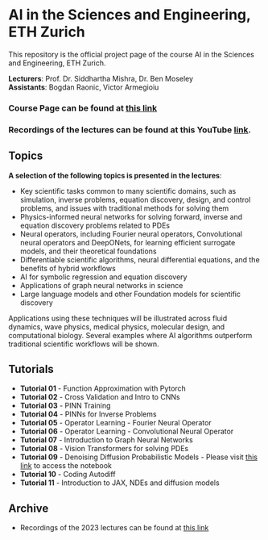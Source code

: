 # AI in the Sciences and Engineering, ETH Zurich 

This repository is the official project page of the course AI in the Sciences and Engineering, ETH Zurich. 

**Lecturers**: 	Prof. Dr. Siddhartha Mishra, Dr. Ben Moseley\
**Assistants**: Bogdan Raonic, Victor Armegioiu

### Course Page can be found at [this link](https://camlab.ethz.ch/teaching/ai-in-the-sciences-and-engineering-2024.html)
### Recordings of the lectures can be found at this YouTube [link](https://www.youtube.com/watch?v=LkKvhvsf6jY&list=PLJkYEExhe7rYFkBIB2U5pf_RWzYnFLj7r).

## Topics

**A selection of the following topics is presented in the lectures**:

- Key scientific tasks common to many scientific domains, such as simulation, inverse problems, equation discovery, design, and control problems, and issues with traditional methods for solving them
- Physics-informed neural networks for solving forward, inverse and equation discovery problems related to PDEs
- Neural operators, including Fourier neural operators, Convolutional neural operators and DeepONets, for learning efficient surrogate models, and their theoretical foundations
- Differentiable scientific algorithms, neural differential equations, and the benefits of hybrid workflows
- AI for symbolic regression and equation discovery
- Applications of graph neural networks in science
- Large language models and other Foundation models for scientific discovery

Applications using these techniques will be illustrated across fluid dynamics, wave physics, medical physics, molecular design, and computational biology. Several examples where AI algorithms outperform traditional scientific workflows will be shown.

## Tutorials
- **Tutorial 01** - Function Approximation with Pytorch
- **Tutorial 02** - Cross Validation and Intro to CNNs
- **Tutorial 03** - PINN Training
- **Tutorial 04** - PINNs for Inverse Problems
- **Tutorial 05** - Operator Learning - Fourier Neural Operator
- **Tutorial 06** - Operator Learning - Convolutional Neural Operator
- **Tutorial 07** - Introduction to Graph Neural Networks
- **Tutorial 08** - Vision Transformers for solving PDEs
- **Tutorial 09** - Denoising Diffusion Probabilistic Models - Please visit [this link](https://github.com/dataflowr/notebooks/blob/master/Module18/ddpm_nano_sol.ipynb) to access the notebook
- **Tutorial 10** - Coding Autodiff
- **Tutorial 11**  - Introduction to JAX, NDEs and diffusion models

## Archive

- Recordings of the 2023 lectures can be found at [this link](https://www.youtube.com/watch?v=y6wHpRzhhkA&list=PLJkYEExhe7rYY5HjpIJbgo-tDZ3bIAqAm)
